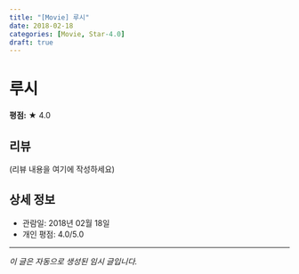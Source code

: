 ```yaml
---
title: "[Movie] 루시"
date: 2018-02-18
categories: [Movie, Star-4.0]
draft: true
---
```


# 루시

**평점:** ★ 4.0

## 리뷰

(리뷰 내용을 여기에 작성하세요)

## 상세 정보

- 관람일: 2018년 02월 18일
- 개인 평점: 4.0/5.0

---

*이 글은 자동으로 생성된 임시 글입니다.*
